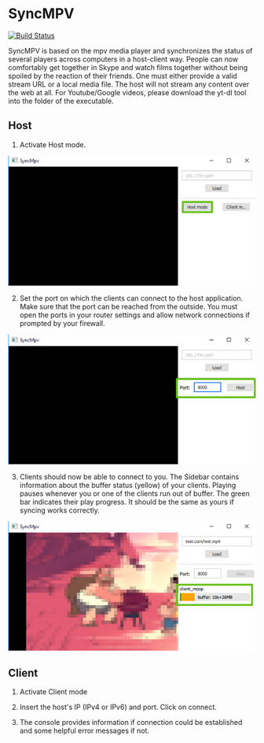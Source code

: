 # SyncMPV
[![Build Status](https://travis-ci.org/leviat/SyncMPV.svg?branch=master)](https://travis-ci.org/leviat/SyncMPV)

SyncMPV is based on the mpv media player and synchronizes the status of several players across computers in a host-client way. People can now comfortably get together in Skype and watch films together without being spoiled by the reaction of their friends. One must either provide a valid stream URL or a local media file. The host will not stream any content over the web at all. For Youtube/Google videos, please download the yt-dl tool into the folder of the executable.

## Host

1. Activate Host mode.

![Host Step 01](./img/host01.jpg)

2. Set the port on which the clients can connect to the host application. Make sure that the port can be reached from the outside. You must open the ports in your router settings and allow network connections if prompted by your firewall.

![Host Step 02](./img/host02.jpg)

3. Clients should now be able to connect to you. The Sidebar contains information about the buffer status (yellow) of your clients. Playing pauses whenever you or one of the clients run out of buffer. The green bar indicates their play progress. It should be the same as yours if syncing works correctly.

![Host Step 03](./img/host03.jpg)

## Client

1. Activate Client mode

2. Insert the host's IP (IPv4 or IPv6) and port. Click on connect.

3. The console provides information if connection could be established and some helpful error messages if not.